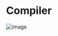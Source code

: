 # Compiler
![image](https://github.com/JenzelSerapio/TPL/assets/142371031/0230ad81-1a0f-42f0-974b-96f3cbe7d120)
